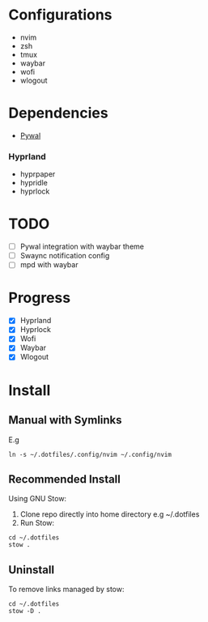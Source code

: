
# Configurations 
- nvim
- zsh
- tmux
- waybar
- wofi
- wlogout

# Dependencies 
- [Pywal](https://github.com/dylanaraps/pywal)

### Hyprland
- hyprpaper
- hypridle
- hyprlock

# TODO

- [ ] Pywal integration with waybar theme
- [ ] Swaync notification config 
- [ ] mpd with waybar 

# Progress
- [x] Hyprland
- [x] Hyprlock
- [X] Wofi
- [x] Waybar
- [x] Wlogout

# Install 
## Manual with Symlinks
E.g
~~~
ln -s ~/.dotfiles/.config/nvim ~/.config/nvim
~~~

## Recommended Install 
Using GNU Stow:
1. Clone repo directly into home directory e.g ~/.dotfiles
2. Run Stow:
~~~
cd ~/.dotfiles
stow .
~~~

## Uninstall
To remove links managed by stow:
~~~
cd ~/.dotfiles
stow -D .
~~~


